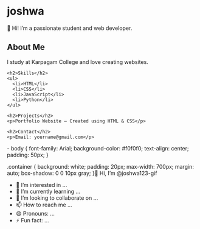 <!DOCTYPE html>
<html lang="en">
<head>
  <meta charset="UTF-8">
  <title>Your Name - Portfolio</title>
  <link rel="stylesheet" href="style.css">
</head>
<body>
  <div class="container">
    <h1>joshwa </h1>
    <p>👋 Hi! I’m a passionate student and web developer.</p>
    <h2>About Me</h2>
    <p>I study at Karpagam College and love creating websites.</p>

    <h2>Skills</h2>
    <ul>
      <li>HTML</li>
      <li>CSS</li>
      <li>JavaScript</li>
      <li>Python</li>
    </ul>

    <h2>Projects</h2>
    <p>Portfolio Website – Created using HTML & CSS</p>

    <h2>Contact</h2>
    <p>Email: yourname@gmail.com</p>
  </div>
</body>
</html>- body {
  font-family: Arial;
  background-color: #f0f0f0;
  text-align: center;
  padding: 50px;
}

.container {
  background: white;
  padding: 20px;
  max-width: 700px;
  margin: auto;
  box-shadow: 0 0 10px gray;
}👋 Hi, I’m @joshwa123-gif
- 👀 I’m interested in ...
- 🌱 I’m currently learning ...
- 💞️ I’m looking to collaborate on ...
- 📫 How to reach me ...
- 😄 Pronouns: ...
- ⚡ Fun fact: ...

<!---
joshwa123-gif/joshwa123-gif is a ✨ special ✨ repository because its `README.md` (this file) appears on your GitHub profile.
You can click the Preview link to take a look at your changes.
--->
